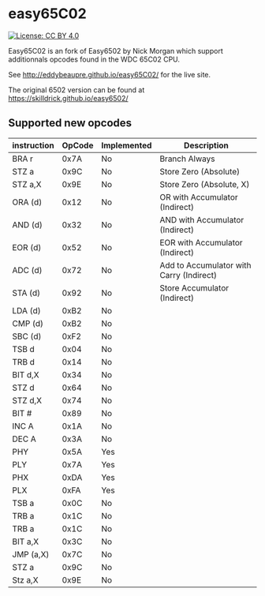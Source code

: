 # easy65C02
[![License: CC BY 4.0](https://img.shields.io/badge/License-CC%20BY%204.0-lightgrey.svg)](https://creativecommons.org/licenses/by/4.0/)

Easy65C02 is an fork of Easy6502 by Nick Morgan which support additionnals opcodes found in the WDC 65C02 CPU.

See http://eddybeaupre.github.io/easy65C02/ for the live site.

The original 6502 version can be found at https://skilldrick.github.io/easy6502/

## Supported new opcodes

|instruction|OpCode|Implemented|Description|
|-----------|------|-----------|-----------|
|BRA r|0x7A|No|Branch Always|
|STZ a|0x9C|No|Store Zero (Absolute)|
|STZ a,X|0x9E|No|Store Zero (Absolute, X)|
|ORA (d)|0x12|No|OR with Accumulator (Indirect)|
|AND (d)|0x32|No|AND with Accumulator (Indirect)|
|EOR (d)|0x52|No|EOR with Accumulator (Indirect)|
|ADC (d)|0x72|No|Add to Accumulator with Carry (Indirect)|
|STA (d)|0x92|No|Store Accumulator (Indirect)|
|LDA (d)|0xB2|No|
|CMP (d)|0xB2|No|
|SBC (d)|0xF2|No|
|TSB d|0x04|No|
|TRB d|0x14|No|
|BIT d,X|0x34|No|
|STZ d|0x64|No|
|STZ d,X|0x74|No|
|BIT #|0x89|No|
|INC A|0x1A|No|
|DEC A|0x3A|No|
|PHY|0x5A|Yes|
|PLY|0x7A|Yes|
|PHX|0xDA|Yes|
|PLX|0xFA|Yes|
|TSB a|0x0C|No|
|TRB a|0x1C|No|
|TRB a|0x1C|No|
|BIT a,X|0x3C|No|
|JMP (a,X)|0x7C|No|
|STZ a|0x9C|No|
|Stz a,X|0x9E|No|
